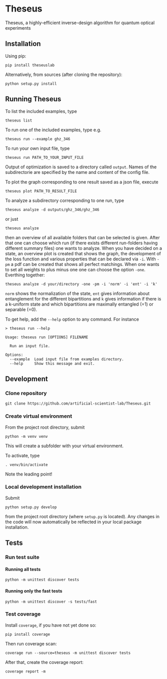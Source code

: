 # Theseus
Theseus, a highly-efficient inverse-design algorithm for quantum optical experiments

## Installation

Using pip:

```
pip install theseuslab
```

Alternatively, from sources (after cloning the repository):

```
python setup.py install
```

## Running Theseus

To list the included examples, type

```
theseus list
```

To run one of the included examples, type e.g.

```
theseus run --example ghz_346
```

To run your own input file, type

```
theseus run PATH_TO_YOUR_INPUT_FILE
```

Output of optimization is saved to a directory called `output`. Names of the subdirectorie are specified by the name
and content of the config file.

To plot the graph corresponding to one result saved as a json file, execute 

```
theseus plot PATH_TO_RESULT_FILE
```

To analyze a subdirectory corresponding to one run, type

```
theseus analyze -d outputs/ghz_346/ghz_346 
```
or just 
```
theseus analyze  
```
then an overview of all available folders that can be selected is given.
After that one can choose which run (if there exists different run-folders having different
summary files) one wants to analyze. When you have decided on a state, an overview plot is created
that shows the graph, the development of the loss function and various properties 
that can be declared via ```-i```. With ```-pm``` a pdf can be created that shows all perfect matchings. 
When one wants to set all weights to plus minus one one can choose the option ```-one```.
Everthing together:
```
theseus analyze -d your/directory -one -pm -i 'norm' -i 'ent' -i 'k'  
```
```norm``` shows the normalization of the state, ```ent``` gives information about entanglement for 
the different bipartitions and ```k``` gives information if there is a k-uniform state and which
 bipartitions are maximally entangled (=1) or separable (=0).

To get help, add the `--help` option to any command. For instance

```
> theseus run --help

Usage: theseus run [OPTIONS] FILENAME

  Run an input file.

Options:
  --example  Load input file from examples directory.
  --help     Show this message and exit.
```

## Development

### Clone repository

```
git clone https://github.com/artificial-scientist-lab/Theseus.git
```

### Create virtual environment

From the project root directory, submit

```
python -m venv venv
```

This will create a subfolder with your virtual environment.

To activate, type

```
. venv/bin/activate
```

Note the leading point!

### Local development installation

Submit

```
python setup.py develop
```

from the project root directory (where `setup.py` is located).
Any changes in the code will now automatically be reflected
in your local package installation.


## Tests

### Run test suite

#### Running all tests

```
python -m unittest discover tests
```

#### Running only the fast tests

```
python -m unittest discover -s tests/fast
```

### Test coverage

Install `coverage`, if you have not yet done so:

```
pip install coverage
```

Then run coverage scan:

```
coverage run --source=theseus -m unittest discover tests 
```

After that, create the coverage report:

```
coverage report -m
```

